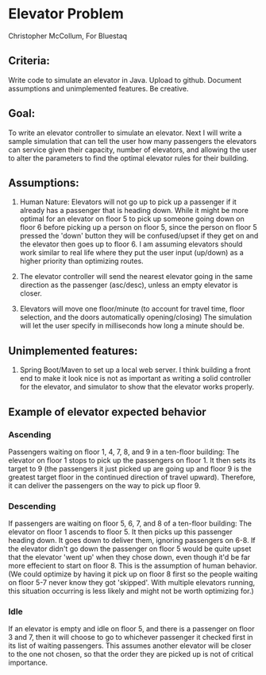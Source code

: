 # Elevator Problem
Christopher McCollum, For Bluestaq

## Criteria:
Write code to simulate an elevator in Java. 
Upload to github. 
Document assumptions and unimplemented features.
Be creative.

## Goal:
To write an elevator controller to simulate an elevator. Next I will 
write a sample simulation that can tell the user how many passengers
the elevators can service given their capacity, number of elevators, and
allowing the user to alter the parameters to find the optimal elevator
rules for their building.

## Assumptions:
1. Human Nature: Elevators will not go up to pick up a passenger if it already has a passenger
   that is heading down. While it might be more optimal for an elevator on floor 5
   to pick up someone going down on floor 6 before picking up a person on floor 5, since the
   person on floor 5 pressed the 'down' button they will be confused/upset if they get on and the
   elevator then goes up to floor 6. I am assuming elevators should work similar to real life 
   where they put the user input (up/down) as a higher priority than optimizing routes.

2. The elevator controller will send the nearest elevator going in the same
   direction as the passenger (asc/desc), unless an empty elevator is closer.

3. Elevators will move one floor/minute (to account for travel time, floor selection, and
   the doors automatically opening/closing) The simulation will let the user specify in
   milliseconds how long a minute should be.

## Unimplemented features:
1. Spring Boot/Maven to set up a local web server. I think building a front end to make it look
   nice is not as important as writing a solid controller for the elevator, and simulator to show
   that the elevator works properly.

## Example of elevator expected behavior
### Ascending

Passengers waiting on floor 1, 4, 7, 8, and 9 in a ten-floor building:
The elevator on floor 1 stops to pick up the passengers on floor 1.
It then sets its target to 9 (the passengers it just picked up are going up
and floor 9 is the greatest target floor in the continued direction of travel upward). 
Therefore, it can deliver the passengers on the way to pick up floor 9.

### Descending
If passengers are waiting on floor 5, 6, 7, and 8 of a ten-floor building:
The elevator on floor 1 ascends to floor 5. It then picks up this passenger heading down.
It goes down to deliver them, ignoring passengers on 6-8. If the elevator didn't go down
the passenger on floor 5 would be quite upset that the elevator 'went up' when they chose
down, even though it'd be far more effecient to start on floor 8. This is the assumption
of human behavior. (We could optimize by having it pick up on floor 8 first so the people
waiting on floor 5-7 never know they got 'skipped'. With multiple elevators running, this
situation occurring is less likely and might not be worth optimizing for.)

### Idle

If an elevator is empty and idle on floor 5, and there is a passenger on floor 3 and 7,
then it will choose to go to whichever passenger it checked first in its list of waiting passengers.
This assumes another elevator will be closer to the one not chosen, so that the order they are 
picked up is not of critical importance.